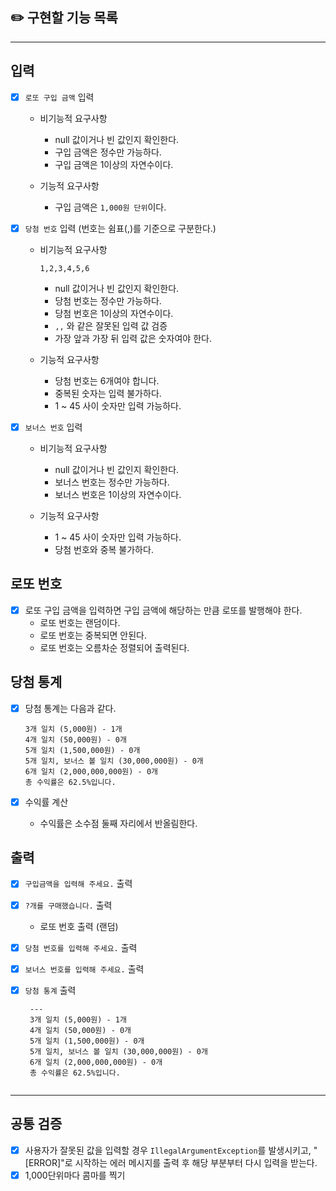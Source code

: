 ## ✏️ 구현할 기능 목록

___

## 입력

- [X] `로또 구입 금액` 입력

    - 비기능적 요구사항
        - null 값이거나 빈 값인지 확인한다.
        - 구입 금액은 정수만 가능하다.
        - 구입 금액은 1이상의 자연수이다.

    - 기능적 요구사항
        - 구입 금액은 `1,000원 단위`이다.


- [X] `당첨 번호` 입력 (번호는 쉼표(,)를 기준으로 구분한다.)

    - 비기능적 요구사항
        ```
        1,2,3,4,5,6
        ```
        - null 값이거나 빈 값인지 확인한다.
        - 당첨 번호는 정수만 가능하다.
        - 당첨 번호은 1이상의 자연수이다.
        - `,,` 와 같은 잘못된 입력 값 검증
        - 가장 앞과 가장 뒤 입력 값은 숫자여야 한다.

    - 기능적 요구사항
        - 당첨 번호는 6개여야 합니다.
        - 중복된 숫자는 입력 불가하다.
        - 1 ~ 45 사이 숫자만 입력 가능하다.

- [X] `보너스 번호` 입력

    - 비기능적 요구사항
        - null 값이거나 빈 값인지 확인한다.
        - 보너스 번호는 정수만 가능하다.
        - 보너스 번호은 1이상의 자연수이다.

    - 기능적 요구사항
        - 1 ~ 45 사이 숫자만 입력 가능하다.
        - 당첨 번호와 중복 불가하다.

## 로또 번호

- [X] 로또 구입 금액을 입력하면 구입 금액에 해당하는 만큼 로또를 발행해야 한다.
    - 로또 번호는 랜덤이다.
    - 로또 번호는 중복되면 안된다.
    - 로또 번호는 오름차순 정렬되어 출력된다.

## 당첨 통계

- [X] 당첨 통계는 다음과 같다.

    ```
    3개 일치 (5,000원) - 1개
    4개 일치 (50,000원) - 0개
    5개 일치 (1,500,000원) - 0개
    5개 일치, 보너스 볼 일치 (30,000,000원) - 0개
    6개 일치 (2,000,000,000원) - 0개
    총 수익률은 62.5%입니다.
    
    ``` 

- [X] 수익률 계산
    - 수익률은 소수점 둘째 자리에서 반올림한다.

## 출력

- [X] `구입금액을 입력해 주세요.` 출력

- [X] `?개를 구매했습니다.` 출력
    - 로또 번호 출력 (랜덤)

- [X] `당첨 번호를 입력해 주세요.` 출력

- [X] `보너스 번호를 입력해 주세요.` 출력

- [X] `당첨 통계` 출력
   ```
    ---
    3개 일치 (5,000원) - 1개
    4개 일치 (50,000원) - 0개
    5개 일치 (1,500,000원) - 0개
    5개 일치, 보너스 볼 일치 (30,000,000원) - 0개
    6개 일치 (2,000,000,000원) - 0개
    총 수익률은 62.5%입니다.
      
    ``` 

--- 

## 공통 검증

- [X] 사용자가 잘못된 값을 입력할 경우 `IllegalArgumentException`를 발생시키고, "[ERROR]"로 시작하는 에러 메시지를 출력 후 해당 부분부터 다시 입력을 받는다.
- [X] 1,000단위마다 콤마를 찍기